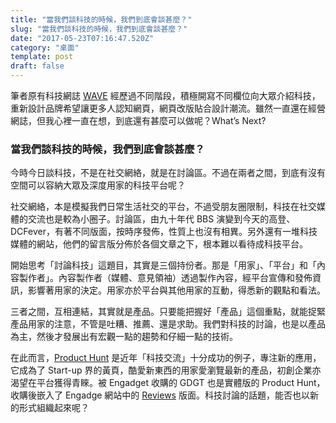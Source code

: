 ```yaml
---
title: "當我們談科技的時候，我們到底會談甚麼？"
slug: "當我們談科技的時候，我們到底會談甚麼？"
date: "2017-05-23T07:16:47.520Z"
category: "桌面"
template: post
draft: false
---
```


筆者原有科技網誌 [WAVE](https://www.thewave.hk/) 經歷過不同階段，積極開寫不同欄位向大眾介紹科技，重新設計品牌希望讓更多人認知網頁，網頁改版貼合設計潮流。雖然一直還在經營網誌，但我心裡一直在想，到底還有甚麼可以做呢？What’s Next?

### 當我們談科技的時候，我們到底會談甚麼？

今時今日談科技，不是在社交網絡，就是在討論區。不過在兩者之間，到底有沒有空間可以容納大眾及深度用家的科技平台呢？

社交網絡，本是模擬我們日常生活社交的平台，不過受朋友圈限制，科技在社交媒體的交流也是較為小圈子。討論區，由九十年代 BBS 演變到今天的高登、DCFever，有著不同版面，按時序發佈，性質上也沒有相異。另外還有一堆科技媒體的網站，他們的留言版分佈於各個文章之下，根本難以看待成科技平台。

開始思考「討論科技」這題目，其實是三個持份者。那是「用家」、「平台」和「內容製作者」。內容製作者（媒體、意見領袖）透過製作內容，經平台宣傳和發佈資訊，影響著用家的決定。用家亦於平台與其他用家的互動，得悉新的觀點和看法。

三者之間，互相連結，其實就是產品。只要能把握好「產品」這個重點，就能捉緊產品用家的注意，不管是吐糟、推薦、還是求助。我們對科技的討論，也是以產品為主，然後才發展出有宏觀一點的趨勢和仔細一點的技術。

在此而言，[Product Hunt](https://www.producthunt.com) 是近年「科技交流」十分成功的例子，專注新的應用，它成為了 Start-up 界的黃頁，酷愛新東西的用家愛瀏覽最新的產品，初創企業亦渴望在平台獲得青睞。被 Engadget 收購的 GDGT 也是實體版的 Product Hunt，收購後嵌入了 Engadge 網站中的 [Reviews](https://www.engadget.com/reviews/all/) 版面。科技討論的話題，能否也以新的形式組織起來呢？

